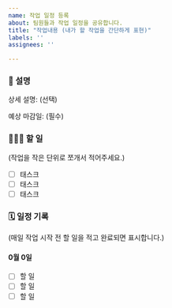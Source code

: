 ```yaml
---
name: 작업 일정 등록
about: 팀원들과 작업 일정을 공유합니다.
title: "작업내용 (내가 할 작업을 간단하게 표현)"
labels: ''
assignees: ''

---
```


### 💌 설명 
상세 설명: (선택) 

예상 마감일: (필수) 

### 👩🏻‍💻 할 일 
(작업을 작은 단위로 쪼개서 적어주세요.)
- [ ]  태스크
- [ ]  태스크
- [ ]  태스크

### 🗓 일정 기록
(매일 작업 시작 전 할 일을 적고 완료되면 표시합니다.)

#### 0월 0일
- [ ]  할 일
- [ ]  할 일
- [ ]  할 일
